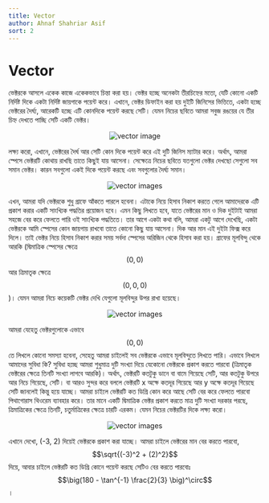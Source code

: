 ```yaml
---
title: Vector
author: Ahnaf Shahriar Asif
sort: 2
---
```


# Vector

ভেক্টরকে আসলে একেক কাজে একেকভাবে চিন্তা করা হয়। ভেক্টর হচ্ছে অনেকটা তীরচিহ্নের মতো, যেটি কোনো একটি নির্দিষ্ট দিকে একটা নির্দিষ্ট জায়গাকে পয়েন্ট করে। এখানে, ভেক্টর ডিফাইন করা হয় দুইটি জিনিসের ভিত্তিতে, একটা হচ্ছে ভেক্টরের দৈর্ঘ্য, আরেকটি হচ্ছে এটি কোনদিকে পয়েন্ট করছে সেটি। যেমন নিচের ছবিতে আমরা সবুজ রঙয়ের যে তীর চিহ্ন দেখতে পাচ্ছি সেটি একটি ভেক্টর। 

<center>
  <img src="{{site.baseurl}}/assets/images/physics_vector.PNG" alt = "vector image">
</center>

লক্ষ্য করো, এখানে, ভেক্টরের দৈর্ঘ আর সেটি কোন দিকে পয়েন্ট করে এই দুটি জিনিস ম্যাটার করে। অর্থাৎ, আমরা স্পেসে ভেক্টরটি কোথায় রাখছি তাতে কিছুই যায় আসেনা। সেক্ষেত্রে নিচের ছবিতে যতগুলো ভেক্টর দেখছো সেগুলো সব সমান ভেক্টর। কারন সবগুলো একই দিকে পয়েন্ট করছে এবং সবগুলোর দৈর্ঘ্য সমান।

<center>
  <img src="{{site.baseurl}}/assets/images/physics_multiple_vectors.PNG" alt = "vector images">
</center>

এখন, আমরা যদি ভেক্টরকে শুধু গ্রাফে আঁকতে পারলে হবেনা। এটাকে নিয়ে হিসাব নিকাশ করতে গেলে আমাদেরকে এটি প্রকাশ করার একটি সাংখ্যিক পদ্ধতির প্রয়োজন হবে। এমন কিছু লিখতে হবে, যাতে ভেক্টরের মান ও দিক দুইটাই আমরা সহজে বের করে ফেলতে পারি ওই সাংখ্যিক পদ্ধতিতে। তার আগে একটা কথা বলি, আমরা একটু আগে দেখেছি, একটা ভেক্টরকে আমি স্পেসের কোন জায়গায় রাখবো তাতে কোনো কিছু যায় আসেনা। দিক আর মান এই দুইটা ফিক্স করে দিলে। তাই ভেক্টর নিয়ে হিসাব নিকাশ করার সময় সর্বদা স্পেসের অরিজিন থেকে হিসাব করা হয়। গ্রাফের মূলবিন্দু থেকে আরকি (দ্বিমাত্রিক স্পেসের ক্ষেত্রে $$(0, 0)$$ আর ত্রিমাতৃক ক্ষেত্রে $$(0,0,0)$$)। যেমন আমরা নিচে কয়েকটি ভেক্টর দেখি যেগুলো মূলবিন্দুর উপর রাখা হয়েছে। 

<center>
  <img src="{{site.baseurl}}/assets/images/centered_vector.PNG" alt = "vector images">
</center>

আমরা যেহেতু ভেক্টরগুলোকে এভাবে $$(0,0)$$ তে লিখলে কোনো সমস্যা হবেনা, সেহেতু আমরা চাইলেই সব ভেক্টরকে এভাবে মূলবিন্দুতে লিখতে পারি। এভাবে লিখলে আমাদের সুবিধা কি? সুবিধা হচ্ছে আমরা শুধুমাত্র দুটি সংখ্যা দিয়ে যেকোনো ভেক্টরকে প্রকাশ করতে পারবো (ত্রিমাতৃক ভেক্টরের ক্ষেত্রে তিনটি সংখ্যা লাগবে আরকি)। অর্থাৎ, ভেক্টরটি কতটুকু ডানে বা বামে গিয়েছে সেটি, আর কতটুকু উপরে আর নিচে গিয়েছে, সেটি। বা আরও সুন্দর করে বললে ভেক্টরটি x অক্ষে কতদূর গিয়েছে আর y অক্ষে কতদূর গিয়েছে সেটি জানলেই কিন্তু হয়ে যাচ্ছে। আমরা চাইলে ভেক্টরটি কত ডিগ্রি কোন করে আছে সেটি বের করে ফেলতে পারবো পিথাগোরাস থিওরেম ব্যাবহার করে। তার মানে একটি দ্বিমাত্রিক ভেক্টর প্রকাশ করতে মাত্র দুটি সংখ্যা দরকার পরছে, ত্রিমাত্রিকের ক্ষেত্রে তিনটি, চতুর্মাত্রিকের ক্ষেত্রে চারটি এরকম। যেমন নিচের ভেক্টরটির দিকে লক্ষ্য করো। 

<center>
  <img src="{{site.baseurl}}/assets/images/vector_position.PNG" alt = "vector images">
</center>

এখানে দেখো, (-3, 2) দিয়েই ভেক্টরকে প্রকাশ করা যাচ্ছে। আমরা চাইলে ভেক্টরের মান বের করতে পারবো, $$\sqrt{(-3)^2 + (2)^2}$$ দিয়ে, আবার চাইলে ভেক্টরটি কত ডিগ্রি কোনে পয়েন্ট করছে সেটিও বের করতে পারবোঃ $$‌\big(180 - \tan^{-1} \frac{2}{3} \big)^\circ$$ । 